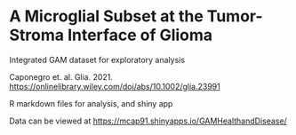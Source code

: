 # A Microglial Subset at the Tumor-Stroma Interface of Glioma
Integrated GAM dataset for exploratory analysis 

Caponegro et. al. Glia. 2021. https://onlinelibrary.wiley.com/doi/abs/10.1002/glia.23991

R markdown files for analysis, and shiny app

Data can be viewed at https://mcap91.shinyapps.io/GAMHealthandDisease/
